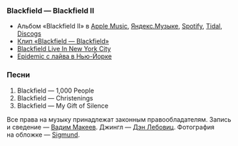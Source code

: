 ### Blackfield — Blackfield II

- Альбом «Blackfield II» в
  [Apple Music](https://music.apple.com/album/216664052),
  [Яндекс.Музыке](https://music.yandex.ru/album/9840476),
  [Spotify](https://open.spotify.com/album/4v9BOaJvbvFobGuf3EQO0A),
  [Tidal](https://tidal.com/browse/album/33349854),
  [Discogs](https://www.discogs.com/master/59090)
- [Клип «Blackfield — Blackfield»](https://youtu.be/FF79zvZok48)
- [Blackfield Live In New York City](https://youtu.be/rhX3fiioIZM)
- [Epidemic с лайва в Нью-Йорке](https://youtu.be/rhX3fiioIZM?t=2419)

### Песни

1. Blackfield — 1,000 People
2. Blackfield — Christenings
3. Blackfield — My Gift of Silence

Все права на музыку принадлежат законным правообладателям.
Запись и сведение — [Вадим Макеев](https://twitter.com/pepelsbey).
Джингл — [Дэн Лебовиц](https://www.youtube.com/channel/UC38A5qHrlc_Zgua7vL4b96w).
Фотография на обложке — [Sigmund](https://unsplash.com/photos/Eq849Z-UN88).
